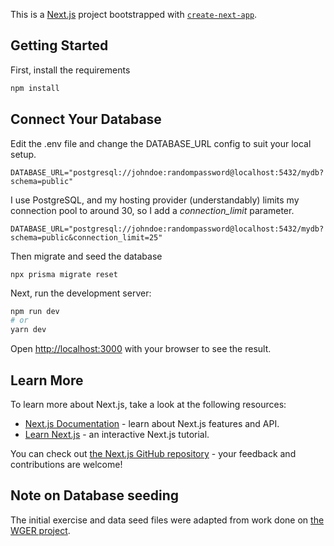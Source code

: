 This is a [Next.js](https://nextjs.org/) project bootstrapped with [`create-next-app`](https://github.com/vercel/next.js/tree/canary/packages/create-next-app).

## Getting Started

First, install the requirements

```bash
npm install
```

## Connect Your Database

Edit the .env file and change the DATABASE_URL config to suit your local setup.

```
DATABASE_URL="postgresql://johndoe:randompassword@localhost:5432/mydb?schema=public"
```

I use PostgreSQL, and my hosting provider (understandably) limits my connection pool to around 30, so I add a _connection_limit_ parameter.

```
DATABASE_URL="postgresql://johndoe:randompassword@localhost:5432/mydb?schema=public&connection_limit=25"
```

Then migrate and seed the database

```
npx prisma migrate reset
```

Next, run the development server:

```bash
npm run dev
# or
yarn dev
```

Open [http://localhost:3000](http://localhost:3000) with your browser to see the result.

## Learn More

To learn more about Next.js, take a look at the following resources:

- [Next.js Documentation](https://nextjs.org/docs) - learn about Next.js features and API.
- [Learn Next.js](https://nextjs.org/learn) - an interactive Next.js tutorial.

You can check out [the Next.js GitHub repository](https://github.com/vercel/next.js/) - your feedback and contributions are welcome!

## Note on Database seeding

The initial exercise and data seed files were adapted from work done on [the WGER project](https://github.com/wger-project/wger).
